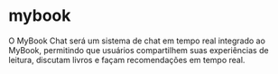# mybook
O MyBook Chat será um sistema de chat em tempo real integrado ao MyBook, permitindo que usuários compartilhem suas experiências de leitura, discutam livros e façam recomendações em tempo real.
